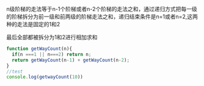 n级阶梯的走法等于n-1个阶梯或者n-2个阶梯的走法之和，通过递归方式把每一级的阶梯拆分为前一级和前两级的阶梯走法之和，递归结束条件是n=1或者n=2,这两种的走法是固定的1和2

最后全部都被拆分为1和2进行相加求和

```js
function getWayCount(n){
  if(n ===1 || n===2) return n;
  return getWayCount(n-1) + getWayCount(n-2);
}
//test
console.log(getwayCount(10))
```

